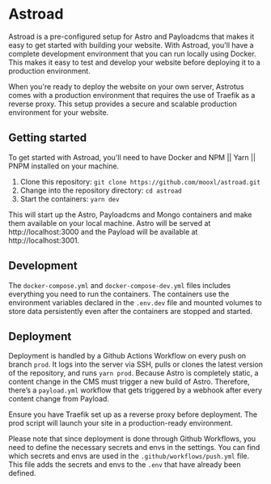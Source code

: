 # Astroad

Astroad is a pre-configured setup for Astro and Payloadcms that makes it easy to get started with building your website. With Astroad, you'll have a complete development environment that you can run locally using Docker. This makes it easy to test and develop your website before deploying it to a production environment.

When you're ready to deploy the website on your own server, Astrotus comes with a production environment that requires the use of Traefik as a reverse proxy. This setup provides a secure and scalable production environment for your website.

## Getting started

To get started with Astroad, you'll need to have Docker and NPM || Yarn || PNPM installed on your machine.

1. Clone this repository: `git clone https://github.com/mooxl/astroad.git`
2. Change into the repository directory: `cd astroad`
3. Start the containers: `yarn dev`

This will start up the Astro, Payloadcms and Mongo containers and make them available on your local machine. Astro will be served at http://localhost:3000 and the Payload will be available at http://localhost:3001.

## Development

The `docker-compose.yml` and `docker-compose-dev.yml` files includes everything you need to run the containers. The containers use the environment variables declared in the `.env.dev` file and mounted volumes to store data persistently even after the containers are stopped and started.

## Deployment

Deployment is handled by a Github Actions Workflow on every push on branch `prod`. It logs into the server via SSH, pulls or clones the latest version of the repository, and runs `yarn prod`.
Because Astro is completely static, a content change in the CMS must trigger a new build of Astro. Therefore, there’s a `payload.yml` workflow that gets triggered by a webhook after every content change from Payload.

Ensure you have Traefik set up as a reverse proxy before deployment. The prod script will launch your site in a production-ready environment.

Please note that since deployment is done through Github Workflows, you need to define the necessary secrets and envs in the settings. You can find which secrets and envs are used in the `.github/workflows/push.yml` file. This file adds the secrets and envs to the `.env` that have already been defined.
